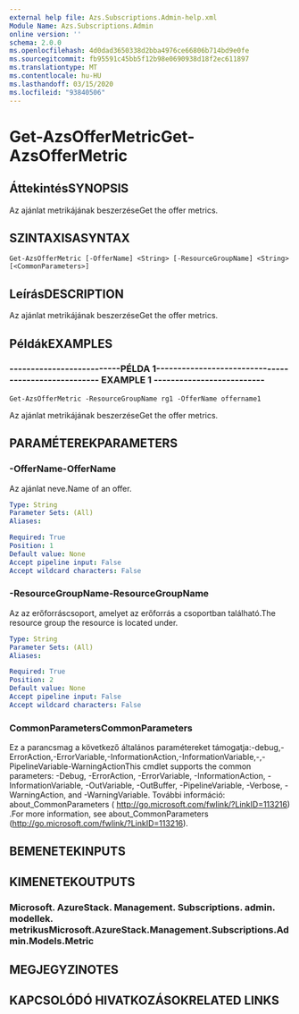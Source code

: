 ```yaml
---
external help file: Azs.Subscriptions.Admin-help.xml
Module Name: Azs.Subscriptions.Admin
online version: ''
schema: 2.0.0
ms.openlocfilehash: 4d0dad3650338d2bba4976ce66806b714bd9e0fe
ms.sourcegitcommit: fb95591c45bb5f12b98e0690938d18f2ec611897
ms.translationtype: MT
ms.contentlocale: hu-HU
ms.lasthandoff: 03/15/2020
ms.locfileid: "93840506"
---
```

# <span data-ttu-id="85026-101">Get-AzsOfferMetric</span><span class="sxs-lookup"><span data-stu-id="85026-101">Get-AzsOfferMetric</span></span>

## <span data-ttu-id="85026-102">Áttekintés</span><span class="sxs-lookup"><span data-stu-id="85026-102">SYNOPSIS</span></span>
<span data-ttu-id="85026-103">Az ajánlat metrikájának beszerzése</span><span class="sxs-lookup"><span data-stu-id="85026-103">Get the offer metrics.</span></span>

## <span data-ttu-id="85026-104">SZINTAXISA</span><span class="sxs-lookup"><span data-stu-id="85026-104">SYNTAX</span></span>

```
Get-AzsOfferMetric [-OfferName] <String> [-ResourceGroupName] <String> [<CommonParameters>]
```

## <span data-ttu-id="85026-105">Leírás</span><span class="sxs-lookup"><span data-stu-id="85026-105">DESCRIPTION</span></span>
<span data-ttu-id="85026-106">Az ajánlat metrikájának beszerzése</span><span class="sxs-lookup"><span data-stu-id="85026-106">Get the offer metrics.</span></span>

## <span data-ttu-id="85026-107">Példák</span><span class="sxs-lookup"><span data-stu-id="85026-107">EXAMPLES</span></span>

### <span data-ttu-id="85026-108">--------------------------PÉLDA 1--------------------------</span><span class="sxs-lookup"><span data-stu-id="85026-108">-------------------------- EXAMPLE 1 --------------------------</span></span>
```
Get-AzsOfferMetric -ResourceGroupName rg1 -OfferName offername1
```

<span data-ttu-id="85026-109">Az ajánlat metrikájának beszerzése</span><span class="sxs-lookup"><span data-stu-id="85026-109">Get the offer metrics.</span></span>

## <span data-ttu-id="85026-110">PARAMÉTEREK</span><span class="sxs-lookup"><span data-stu-id="85026-110">PARAMETERS</span></span>

### <span data-ttu-id="85026-111">-OfferName</span><span class="sxs-lookup"><span data-stu-id="85026-111">-OfferName</span></span>
<span data-ttu-id="85026-112">Az ajánlat neve.</span><span class="sxs-lookup"><span data-stu-id="85026-112">Name of an offer.</span></span>

```yaml
Type: String
Parameter Sets: (All)
Aliases: 

Required: True
Position: 1
Default value: None
Accept pipeline input: False
Accept wildcard characters: False
```

### <span data-ttu-id="85026-113">-ResourceGroupName</span><span class="sxs-lookup"><span data-stu-id="85026-113">-ResourceGroupName</span></span>
<span data-ttu-id="85026-114">Az az erőforráscsoport, amelyet az erőforrás a csoportban található.</span><span class="sxs-lookup"><span data-stu-id="85026-114">The resource group the resource is located under.</span></span>

```yaml
Type: String
Parameter Sets: (All)
Aliases: 

Required: True
Position: 2
Default value: None
Accept pipeline input: False
Accept wildcard characters: False
```

### <span data-ttu-id="85026-115">CommonParameters</span><span class="sxs-lookup"><span data-stu-id="85026-115">CommonParameters</span></span>
<span data-ttu-id="85026-116">Ez a parancsmag a következő általános paramétereket támogatja:-debug,-ErrorAction,-ErrorVariable,-InformationAction,-InformationVariable,-,-PipelineVariable-WarningAction</span><span class="sxs-lookup"><span data-stu-id="85026-116">This cmdlet supports the common parameters: -Debug, -ErrorAction, -ErrorVariable, -InformationAction, -InformationVariable, -OutVariable, -OutBuffer, -PipelineVariable, -Verbose, -WarningAction, and -WarningVariable.</span></span> <span data-ttu-id="85026-117">További információ: about_CommonParameters ( http://go.microsoft.com/fwlink/?LinkID=113216) .</span><span class="sxs-lookup"><span data-stu-id="85026-117">For more information, see about_CommonParameters (http://go.microsoft.com/fwlink/?LinkID=113216).</span></span>

## <span data-ttu-id="85026-118">BEMENETEK</span><span class="sxs-lookup"><span data-stu-id="85026-118">INPUTS</span></span>

## <span data-ttu-id="85026-119">KIMENETEK</span><span class="sxs-lookup"><span data-stu-id="85026-119">OUTPUTS</span></span>

### <span data-ttu-id="85026-120">Microsoft. AzureStack. Management. Subscriptions. admin. modellek. metrikus</span><span class="sxs-lookup"><span data-stu-id="85026-120">Microsoft.AzureStack.Management.Subscriptions.Admin.Models.Metric</span></span>

## <span data-ttu-id="85026-121">MEGJEGYZI</span><span class="sxs-lookup"><span data-stu-id="85026-121">NOTES</span></span>

## <span data-ttu-id="85026-122">KAPCSOLÓDÓ HIVATKOZÁSOK</span><span class="sxs-lookup"><span data-stu-id="85026-122">RELATED LINKS</span></span>

